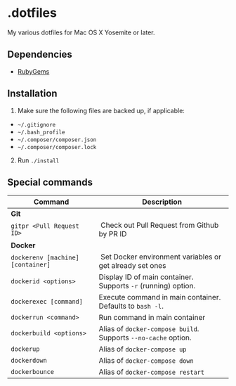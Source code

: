 # .dotfiles

My various dotfiles for Mac OS X Yosemite or later.

## Dependencies

- [RubyGems](https://rubygems.org/pages/download)

## Installation

1. Make sure the following files are backed up, if applicable:
  - `~/.gitignore`
  - `~/.bash_profile`
  - `~/.composer/composer.json`
  - `~/.composer/composer.lock`
2. Run `./install`

## Special commands

| Command | Description |
|---------|-----|
| __Git__ | |
| `gitpr <Pull Request ID>` | Check out Pull Request from Github by PR ID |
| __Docker__ | |
| `dockerenv [machine] [container]` | Set Docker environment variables or get already set ones |
| `dockerid <options>` | Display ID of main container. Supports `-r` (running) option. | 
| `dockerexec [command]` | Execute command in main container. Defaults to `bash -l`. |
| `dockerrun <command>` | Run command in main container |
| `dockerbuild <options>` | Alias of `docker-compose build`. Supports `--no-cache` option. |
| `dockerup` | Alias of `docker-compose up` |
| `dockerdown` | Alias of `docker-compose down` |
| `dockerbounce` | Alias of `docker-compose restart` |
